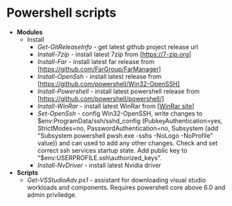 # Powershell scripts
+ **Modules**
  + Install
    + *Get-GitReleaseInfo* - get latest github project release url
    + *Install-7zip* - install latest 7zip from [https://7-zip.org]
    + *Install-Far* - install latest far release from [https://github.com/FarGroup/FarManager]
    + *Install-OpenSsh* - install latest release from [https://github.com/powershell/Win32-OpenSSH]
    + *Install-Powershell* - install latest powershell release from [https://github.com/powershell/powershell/]
    + *Install-WinRar* - install latest WinRar from [[WinRar site](https://www.rarlab.com/download.htm)]
    + *Set-OpenSsh* - config Win32-OpenSSH, write changes to $env:ProgramData/ssh/sshd_config (PubkeyAuthentication=yes, StrictModes=no, PasswordAuthentication=no, Subsystem (add "Subsystem powershell pwsh.exe -sshs -NoLogo -NoProfile" value)) and can used to add any other changes. Check and set correct ssh services startup state. Add public key to "$env:USERPROFILE\.ssh\authorized_keys".
    + *Install-NvDriver* - install latest Nvidia driver
+ **Scripts**  
  + *Get-VSStudioAdv.ps1* - assistant for downloading visual studio workloads and components. Requires powershell core above 6.0 and admin priviledge.
